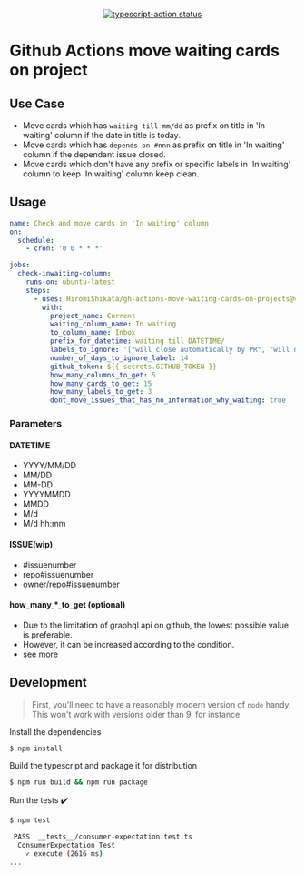 <p align="center">
  <a href="https://github.com/HiromiShikata/gh-actions-move-waiting-cards-on-projects/actions"><img alt="typescript-action status" src="https://github.com/HiromiShikata/gh-actions-move-waiting-cards-on-projects/workflows/build-test/badge.svg"></a>
</p>

# Github Actions move waiting cards on project

## Use Case
- Move cards which has `waiting till mm/dd` as prefix on title in 'In waiting' column if the date in title is today.
- Move cards which has `depends on #nnn` as prefix on title in 'In waiting' column if the dependant issue closed.
- Move cards which don't have any prefix or specific labels in 'In waiting' column to keep 'In waiting' column keep clean.

## Usage
```yaml
name: Check and move cards in 'In waiting' column
on:
  schedule:
    - cron: '0 0 * * *'

jobs:
  check-inwaiting-column:
    runs-on: ubuntu-latest
    steps:
      - uses: HiromiShikata/gh-actions-move-waiting-cards-on-projects@v1.0.0
        with:
          project_name: Current
          waiting_column_name: In waiting
          to_column_name: Inbox
          prefix_for_datetime: waiting till DATETIME/
          labels_to_ignore: '["will close automatically by PR", "will do at convenience store"]'
          number_of_days_to_ignore_label: 14
          github_token: ${{ secrets.GITHUB_TOKEN }}
          how_many_columns_to_get: 5
          how_many_cards_to_get: 15
          how_many_labels_to_get: 3
          dont_move_issues_that_has_no_information_why_waiting: true
```

### Parameters
#### DATETIME
- YYYY/MM/DD
- MM/DD
- MM-DD
- YYYYMMDD
- MMDD
- M/d
- M/d hh:mm
#### ISSUE(wip)
- \#issuenumber
- repo#issuenumber
- owner/repo#issuenumber

#### how_many_*_to_get (optional)
- Due to the limitation of graphql api on github, the lowest possible value is preferable.
- However, it can be increased according to the condition.
- [see more](https://github.com/HiromiShikata/gh-actions-move-waiting-cards-on-projects/blob/main/src/adapters/gateways/repositoeirs/OctokitGithubRepository.ts#L182)

## Development

> First, you'll need to have a reasonably modern version of `node` handy. This won't work with versions older than 9, for instance.

Install the dependencies  
```bash
$ npm install
```

Build the typescript and package it for distribution
```bash
$ npm run build && npm run package
```

Run the tests :heavy_check_mark:  
```bash
$ npm test

 PASS  __tests__/consumer-expectation.test.ts
  ConsumerExpectation Test
    ✓ execute (2616 ms)
...
```


